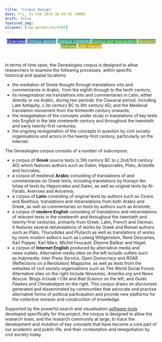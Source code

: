 ```yaml
---
title: 'Corpus design'
date: Fri, 15 Feb 2019 16:43:41 +0000
draft: false
featured_img: 
aliases: [/wp-permalink/4765]
---
```


<div class="entry-post"><p style="text-align: center;"><a class="fasc-button fasc-size-medium fasc-type-flat fasc-rounded-medium" style="background-color: #333f9e; color: #ffffff;" href="http://genealogiesofknowledge.net/genealogies-knowledge-corpus/">Overview</a>&nbsp;<a class="fasc-button fasc-size-medium fasc-type-flat fasc-rounded-medium" style="background-color: #33809e; color: #ffffff;" href="http://genealogiesofknowledge.net/genealogies-knowledge-corpus/corpus-design/">Corpus design</a>&nbsp;<a class="fasc-button fasc-size-medium fasc-type-flat fasc-rounded-medium" style="background-color: #339e89; color: #ffffff;" href="http://genealogiesofknowledge.net/genealogies-knowledge-corpus/corpus-contents/">Corpus contents</a><span style="font-size: 0.95em;">&nbsp;<a class="fasc-button fasc-size-medium fasc-type-flat fasc-rounded-medium" style="background-color: #339e48; color: #ffffff;" href="http://genealogiesofknowledge.net/genealogies-knowledge-corpus/corpus-text-preparation/">Corpus text preparation</a>&nbsp;<a class="fasc-button fasc-size-medium fasc-type-flat fasc-rounded-medium" style="background-color: #809e33; color: #ffffff;" href="http://genealogiesofknowledge.net/research-avenues/">Research avenues</a>&nbsp;<a class="fasc-button fasc-size-medium fasc-type-flat fasc-rounded-medium" style="background-color: #c2a91d; color: #ffffff;" href="http://genealogiesofknowledge.net/software/manual/">User manual</a></span></p>
&nbsp;

In terms of time span, the Genealogies corpus is designed to allow researchers to&nbsp;examine the following processes, within specific historical&nbsp;and spatial locations:
<ul>
 	<li>the mediation&nbsp;of Greek thought through translations into and commentaries in Arabic, from the eighth through to the tenth century;</li>
 	<li>its renegotiation&nbsp;via translations into and commentaries in Latin, either directly or via Arabic, during two periods: the Classical period, including Late Antiquity, c.1st century BC to 6th century AD; and the Medieval translation movement from the thirteenth century onwards;</li>
 	<li>the&nbsp;renegotiation of the concepts under study in translations of key texts into English in the&nbsp;late nineteenth century and throughout the twentieth and early twenty-first centuries;</li>
 	<li>the ongoing renegotiation&nbsp;of the concepts in question by civil society organisations and actors in the twenty-first century, particularly on the Internet.</li>
</ul>
The Genealogies corpus consists of a number of subcorpora:
<ul>
 	<li>a corpus of <strong>Greek</strong> source texts (c.5th century BC to c.2nd/3rd century AD) which features authors such as Galen, Hippocrates, Plato, Aristotle and Isocrates;</li>
 	<li>a corpus of medieval <strong>Arabic</strong> consisting of translations of&nbsp;and commentaries on Greek texts, including translations by Hunayn Ibn Ishaq of texts by Hippocrates and Galen, as well as original texts by Al-Farabi, Averroes and Avicenna;</li>
 	<li>a corpus of <strong>Latin</strong> consisting of original texts by authors such as Cicero and Boethius, translations and retranslations from both Arabic and Greek, as well as&nbsp;commentaries on texts by authors such as Aristotle;</li>
 	<li>a corpus of <strong>modern English</strong> consisting of translations and retranslations of relevant texts in the nineteenth&nbsp;and throughout the twentieth and twenty-first centuries, primarily from Greek, Latin, French and German. It features several retranslations of works by Greek and Roman authors such as Plato, Thucydides and Plutarch as well as translations of works by more modern authors such as Ludwig Wittgenstein, René Descartes, Karl Popper, Karl Marx, Michel Foucault, Étienne Balibar and Hegel;</li>
 	<li>a corpus of <strong>Internet English</strong> produced by alternative media and news&nbsp;outlets. Alternative media sites on the left include outlets such as&nbsp;<em>Indymedia</em>, <em>Inter Press Service</em>, <em>Open&nbsp;Democracy</em> and <em>ROAR</em> (Reflections on a Revolution) <em>Magazine</em>, as well as texts from the websites of civil society organisations such as The World&nbsp;Social Forum. Alternative sites on the right include <i><span lang="EN-US">Newsmax, Amerika.org </span></i><span lang="EN-US">and <i>News Rescue. </i>Blogs include <i>I Cite </i>and <i>Bad Science </i>on the left, and </span><i><span lang="EN-US">Guido Fawkes&nbsp;</span></i><span lang="EN-US">and <i>Climatedepot&nbsp;</i></span><span lang="EN-US">on the right. </span>This corpus draws on discourses generated and disseminated by&nbsp;communities that advocate and practise alternative forms of political participation&nbsp;and provide new platforms for the collective revision and construction of&nbsp;knowledge.</li>
</ul>
Supported by the&nbsp;powerful search and visualisation <a href="http://genealogiesofknowledge.net/software/">software tools</a> developed specifically&nbsp;for this project, the corpus is designed to allow&nbsp;the research team, and the research community at large, to trace the development and&nbsp;mutation of key concepts that have become a core part of our academic and public life, and&nbsp;their contestation and renegotiation by civil society today.</div>